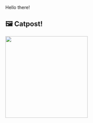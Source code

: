 Hello there!



## 🖼️ Catpost!

<sub>
    <img src="https://cdn2.thecatapi.com/images/3ej.jpg" height="256">
</sub>

